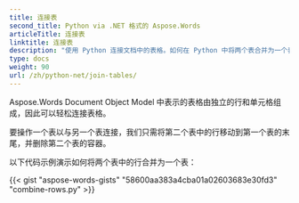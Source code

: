 ```yaml
---
title: 连接表
second_title: Python via .NET 格式的 Aspose.Words
articleTitle: 连接表
linktitle: 连接表
description: "使用 Python 连接文档中的表格。如何在 Python 中将两个表合并为一个表。"
type: docs
weight: 90
url: /zh/python-net/join-tables/
---
```


Aspose.Words Document Object Model 中表示的表格由独立的行和单元格组成，因此可以轻松连接表格。

要操作一个表以与另一个表连接，我们只需将第二个表中的行移动到第一个表的末尾，并删除第二个表的容器。

以下代码示例演示如何将两个表中的行合并为一个表：

{{< gist "aspose-words-gists" "58600aa383a4cba01a02603683e30fd3" "combine-rows.py" >}}
